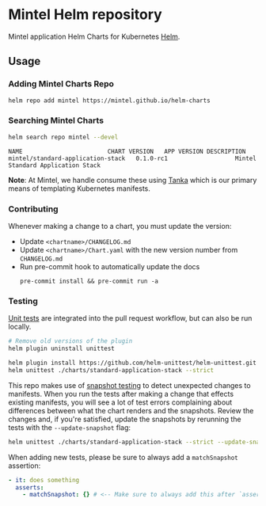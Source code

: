 # Mintel Helm repository

Mintel application Helm Charts for Kubernetes [Helm](https://helm.sh/).

## Usage

### Adding Mintel Charts Repo

```sh
helm repo add mintel https://mintel.github.io/helm-charts
```

### Searching Mintel Charts

```sh
helm search repo mintel --devel
```

```
NAME              			CHART VERSION	APP VERSION	DESCRIPTION
mintel/standard-application-stack	0.1.0-rc1    	     		Mintel Standard Application Stack
```

**Note**: At Mintel, we handle consume these using [Tanka](https://tanka.dev/helm) which is our primary means of templating Kubernetes manifests.

### Contributing

Whenever making a change to a chart, you must update the version:
- Update `<chartname>/CHANGELOG.md`
- Update `<chartname>/Chart.yaml` with the new version number from `CHANGELOG.md`
- Run pre-commit hook to automatically update the docs
    ````
    pre-commit install && pre-commit run -a
    ````

### Testing

[Unit tests](https://github.com/helm-unittest/helm-unittest) are integrated into the pull request workflow, but can also be run locally.

```sh
# Remove old versions of the plugin
helm plugin uninstall unittest

helm plugin install https://github.com/helm-unittest/helm-unittest.git
helm unittest ./charts/standard-application-stack --strict
```

This repo makes use of [snapshot testing](https://github.com/helm-unittest/helm-unittest#snapshot-testing)
to detect unexpected changes to manifests. When you run the tests after making a change that effects existing manifests,
you will see a lot of test errors complaining about differences between what the chart renders and the snapshots.
Review the changes and, if you're satisfied, update the snapshots by rerunning the tests with the `--update-snapshot` flag:

```sh
helm unittest ./charts/standard-application-stack --strict --update-snapshot
```

When adding new tests, please be sure to always add a `matchSnapshot` assertion:

```yaml
- it: does something
  asserts:
    - matchSnapshot: {} # <-- Make sure to always add this after `asserts`!
```
